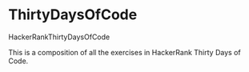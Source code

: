 # ThirtyDaysOfCode
HackerRankThirtyDaysOfCode

This is a composition of all the exercises in HackerRank Thirty Days of Code.  
